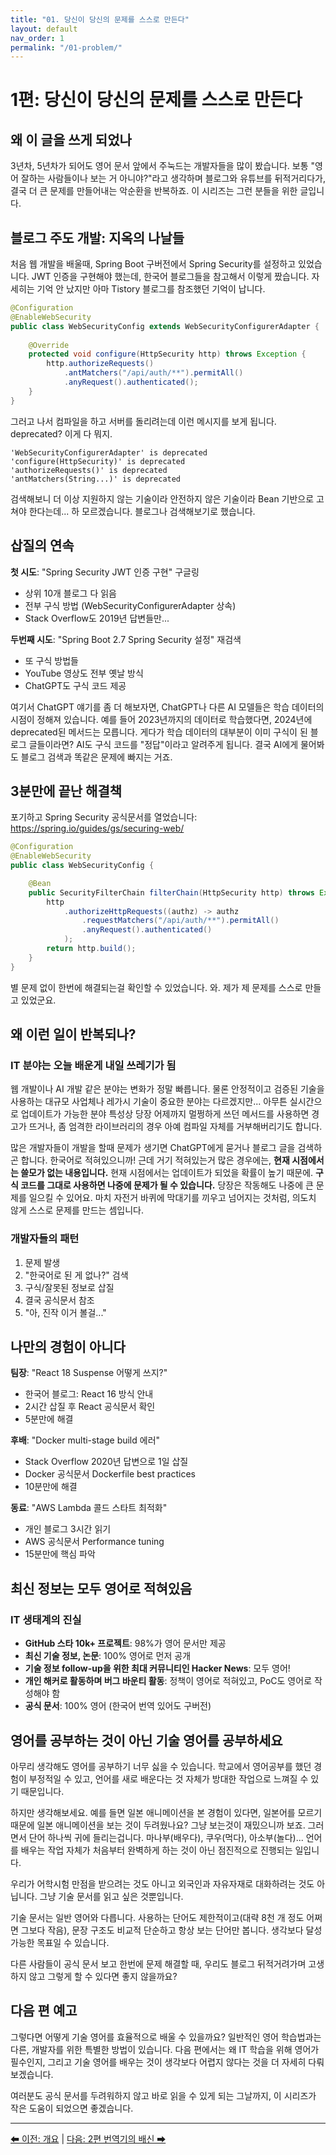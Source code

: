 ```yaml
---
title: "01. 당신이 당신의 문제를 스스로 만든다"
layout: default
nav_order: 1
permalink: "/01-problem/"
---
```


# 1편: 당신이 당신의 문제를 스스로 만든다

## 왜 이 글을 쓰게 되었나

3년차, 5년차가 되어도 영어 문서 앞에서 주눅드는 개발자들을 많이 봤습니다. 보통 "영어 잘하는 사람들이나 보는 거 아니야?"라고 생각하며 블로그와 유튜브를 뒤적거리다가, 결국 더 큰 문제를 만들어내는 악순환을 반복하죠. 이 시리즈는 그런 분들을 위한 글입니다.

## 블로그 주도 개발: 지옥의 나날들

처음 웹 개발을 배울때, Spring Boot 구버전에서 Spring Security를 설정하고 있었습니다. JWT 인증을 구현해야 했는데, 한국어 블로그들을 참고해서 이렇게 짰습니다. 자세히는 기억 안 났지만 아마 Tistory 블로그를 참조했던 기억이 납니다.

```java
@Configuration
@EnableWebSecurity
public class WebSecurityConfig extends WebSecurityConfigurerAdapter {
    
    @Override
    protected void configure(HttpSecurity http) throws Exception {
        http.authorizeRequests()
            .antMatchers("/api/auth/**").permitAll()
            .anyRequest().authenticated();
    }
}
```

그러고 나서 컴파일을 하고 서버를 돌리려는데 이런 메시지를 보게 됩니다. deprecated? 이게 다 뭐지.

```
'WebSecurityConfigurerAdapter' is deprecated
'configure(HttpSecurity)' is deprecated
'authorizeRequests()' is deprecated
'antMatchers(String...)' is deprecated
```

검색해보니 더 이상 지원하지 않는 기술이라 안전하지 않은 기술이라 Bean 기반으로 고쳐야 한다는데... 하 모르겠습니다. 블로그나 검색해보기로 했습니다.

## 삽질의 연속

**첫 시도**: "Spring Security JWT 인증 구현" 구글링
- 상위 10개 블로그 다 읽음
- 전부 구식 방법 (WebSecurityConfigurerAdapter 상속)
- Stack Overflow도 2019년 답변들만...

**두번째 시도**: "Spring Boot 2.7 Spring Security 설정" 재검색
- 또 구식 방법들
- YouTube 영상도 전부 옛날 방식
- ChatGPT도 구식 코드 제공

여기서 ChatGPT 얘기를 좀 더 해보자면, ChatGPT나 다른 AI 모델들은 학습 데이터의 시점이 정해져 있습니다. 예를 들어 2023년까지의 데이터로 학습했다면, 2024년에 deprecated된 메서드는 모릅니다. 게다가 학습 데이터의 대부분이 이미 구식이 된 블로그 글들이라면? AI도 구식 코드를 "정답"이라고 알려주게 됩니다. 결국 AI에게 물어봐도 블로그 검색과 똑같은 문제에 빠지는 거죠.

## 3분만에 끝난 해결책

포기하고 Spring Security 공식문서를 열었습니다:
https://spring.io/guides/gs/securing-web/

```java
@Configuration
@EnableWebSecurity
public class WebSecurityConfig {

    @Bean
    public SecurityFilterChain filterChain(HttpSecurity http) throws Exception {
        http
            .authorizeHttpRequests((authz) -> authz
                .requestMatchers("/api/auth/**").permitAll()
                .anyRequest().authenticated()
            );
        return http.build();
    }
}
```

별 문제 없이 한번에 해결되는걸 확인할 수 있었습니다. 와. 제가 제 문제를 스스로 만들고 있었군요.

## 왜 이런 일이 반복되나?

### IT 분야는 오늘 배운게 내일 쓰레기가 됨

웹 개발이나 AI 개발 같은 분야는 변화가 정말 빠릅니다. 물론 안정적이고 검증된 기술을 사용하는 대규모 사업체나 레가시 기술이 중요한 분야는 다르겠지만... 아무튼 실시간으로 업데이트가 가능한 분야 특성상 당장 어제까지 멀쩡하게 쓰던 메서드를 사용하면 경고가 뜨거나, 좀 엄격한 라이브러리의 경우 아예 컴파일 자체를 거부해버리기도 합니다.

많은 개발자들이 개발을 할때 문제가 생기면 ChatGPT에게 묻거나 블로그 글을 검색하곤 합니다. 한국어로 적혀있으니까! 근데 거기 적혀있는거 많은 경우에는, **현재 시점에서는 쓸모가 없는 내용입니다.** 현재 시점에서는 업데이트가 되었을 확률이 높기 때문에. **구식 코드를 그대로 사용하면 나중에 문제가 될 수 있습니다.** 당장은 작동해도 나중에 큰 문제를 일으킬 수 있어요. 마치 자전거 바퀴에 막대기를 끼우고 넘어지는 것처럼, 의도치 않게 스스로 문제를 만드는 셈입니다.

### 개발자들의 패턴
1. 문제 발생
2. "한국어로 된 게 없나?" 검색
3. 구식/잘못된 정보로 삽질
4. 결국 공식문서 참조
5. "아, 진작 이거 볼걸..."

## 나만의 경험이 아니다

**팀장**: "React 18 Suspense 어떻게 쓰지?"
- 한국어 블로그: React 16 방식 안내
- 2시간 삽질 후 React 공식문서 확인
- 5분만에 해결

**후배**: "Docker multi-stage build 에러"
- Stack Overflow 2020년 답변으로 1일 삽질
- Docker 공식문서 Dockerfile best practices
- 10분만에 해결

**동료**: "AWS Lambda 콜드 스타트 최적화"
- 개인 블로그 3시간 읽기
- AWS 공식문서 Performance tuning
- 15분만에 핵심 파악

## 최신 정보는 모두 영어로 적혀있음

### IT 생태계의 진실
- **GitHub 스타 10k+ 프로젝트**: 98%가 영어 문서만 제공
- **최신 기술 정보, 논문**: 100% 영어로 먼저 공개
- **기술 정보 follow-up을 위한 최대 커뮤니티인 Hacker News**: 모두 영어!
- **개인 해커로 활동하며 버그 바운티 활동**: 정책이 영어로 적혀있고, PoC도 영어로 작성해야 함
- **공식 문서**: 100% 영어 (한국어 번역 있어도 구버전)

## 영어를 공부하는 것이 아닌 기술 영어를 공부하세요

아무리 생각해도 영어를 공부하기 너무 싫을 수 있습니다. 학교에서 영어공부를 했던 경험이 부정적일 수 있고, 언어를 새로 배운다는 것 자체가 방대한 작업으로 느껴질 수 있기 때문입니다.

하지만 생각해보세요. 예를 들면 일본 애니메이션을 본 경험이 있다면, 일본어를 모르기 때문에 일본 애니메이션을 보는 것이 두려웠나요? 그냥 보는것이 재밌으니까 보죠. 그러면서 단어 하나씩 귀에 들리는겁니다. 마나부(배우다), 쿠우(먹다), 아소부(놀다)... 언어를 배우는 작업 자체가 처음부터 완벽하게 하는 것이 아닌 점진적으로 진행되는 일입니다.

우리가 어학시험 만점을 받으려는 것도 아니고 외국인과 자유자재로 대화하려는 것도 아닙니다. 그냥 기술 문서를 읽고 싶은 것뿐입니다.

기술 문서는 일반 영어와 다릅니다. 사용하는 단어도 제한적이고(대략 8천 개 정도 어쩌면 그보다 작음), 문장 구조도 비교적 단순하고 항상 보는 단어만 봅니다. 생각보다 달성 가능한 목표일 수 있습니다.

다른 사람들이 공식 문서 보고 한번에 문제 해결할 때, 우리도 블로그 뒤적거려가며 고생하지 않고 그렇게 할 수 있다면 좋지 않을까요?

## 다음 편 예고

그렇다면 어떻게 기술 영어를 효율적으로 배울 수 있을까요? 일반적인 영어 학습법과는 다른, 개발자를 위한 특별한 방법이 있습니다. 다음 편에서는 왜 IT 학습을 위해 영어가 필수인지, 그리고 기술 영어를 배우는 것이 생각보다 어렵지 않다는 것을 더 자세히 다뤄보겠습니다.

여러분도 공식 문서를 두려워하지 않고 바로 읽을 수 있게 되는 그날까지, 이 시리즈가 작은 도움이 되었으면 좋겠습니다.

---

[⬅ 이전: 개요](00.%20개요.md) | [다음: 2편 번역기의 배신 ➡](02.%20번역기의%20배신.md)